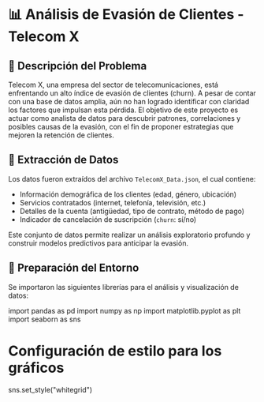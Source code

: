 
# 📊 Análisis de Evasión de Clientes - Telecom X

## 🧩 Descripción del Problema

Telecom X, una empresa del sector de telecomunicaciones, está enfrentando un alto índice de evasión de clientes (churn). A pesar de contar con una base de datos amplia, aún no han logrado identificar con claridad los factores que impulsan esta pérdida. El objetivo de este proyecto es actuar como analista de datos para descubrir patrones, correlaciones y posibles causas de la evasión, con el fin de proponer estrategias que mejoren la retención de clientes.

## 📁 Extracción de Datos

Los datos fueron extraídos del archivo `TelecomX_Data.json`, el cual contiene:

- Información demográfica de los clientes (edad, género, ubicación)
- Servicios contratados (internet, telefonía, televisión, etc.)
- Detalles de la cuenta (antigüedad, tipo de contrato, método de pago)
- Indicador de cancelación de suscripción (`churn`: sí/no)

Este conjunto de datos permite realizar un análisis exploratorio profundo y construir modelos predictivos para anticipar la evasión.

## 🧪 Preparación del Entorno

Se importaron las siguientes librerías para el análisis y visualización de datos:

import pandas as pd
import numpy as np
import matplotlib.pyplot as plt
import seaborn as sns

# Configuración de estilo para los gráficos
sns.set_style("whitegrid")

